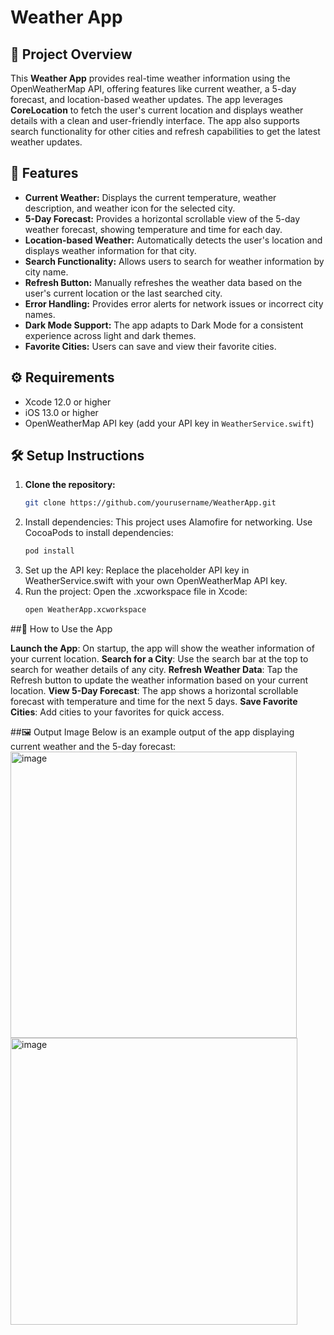# Weather App

## 📜 Project Overview
This **Weather App** provides real-time weather information using the OpenWeatherMap API, offering features like current weather, a 5-day forecast, and location-based weather updates. The app leverages **CoreLocation** to fetch the user's current location and displays weather details with a clean and user-friendly interface. The app also supports search functionality for other cities and refresh capabilities to get the latest weather updates.

## 🌟 Features
- **Current Weather:** Displays the current temperature, weather description, and weather icon for the selected city.
- **5-Day Forecast:** Provides a horizontal scrollable view of the 5-day weather forecast, showing temperature and time for each day.
- **Location-based Weather:** Automatically detects the user's location and displays weather information for that city.
- **Search Functionality:** Allows users to search for weather information by city name.
- **Refresh Button:** Manually refreshes the weather data based on the user's current location or the last searched city.
- **Error Handling:** Provides error alerts for network issues or incorrect city names.
- **Dark Mode Support:** The app adapts to Dark Mode for a consistent experience across light and dark themes.
- **Favorite Cities:** Users can save and view their favorite cities.

## ⚙️ Requirements
- Xcode 12.0 or higher
- iOS 13.0 or higher
- OpenWeatherMap API key (add your API key in `WeatherService.swift`)

## 🛠️ Setup Instructions

1. **Clone the repository:**
   ```bash
   git clone https://github.com/yourusername/WeatherApp.git
2. Install dependencies: This project uses Alamofire for networking. Use CocoaPods to install dependencies:
   ```bash
   pod install
3. Set up the API key: Replace the placeholder API key in WeatherService.swift with your own OpenWeatherMap API key.
4. Run the project: Open the .xcworkspace file in Xcode:
   ```bash
   open WeatherApp.xcworkspace

##📱 How to Use the App

**Launch the App**: On startup, the app will show the weather information of your current location.
**Search for a City**: Use the search bar at the top to search for weather details of any city.
**Refresh Weather Data**: Tap the Refresh button to update the weather information based on your current location.
**View 5-Day Forecast**: The app shows a horizontal scrollable forecast with temperature and time for the next 5 days.
**Save Favorite Cities**: Add cities to your favorites for quick access.

##🖼️ Output Image
Below is an example output of the app displaying current weather and the 5-day forecast:
<img width="458" alt="image" src="https://github.com/user-attachments/assets/c70851dc-fb2b-47cf-8389-f27f0990668f" />
<img width="459" alt="image" src="https://github.com/user-attachments/assets/a71fd78f-5ea9-4361-bb00-8fa66079c5ed" />

